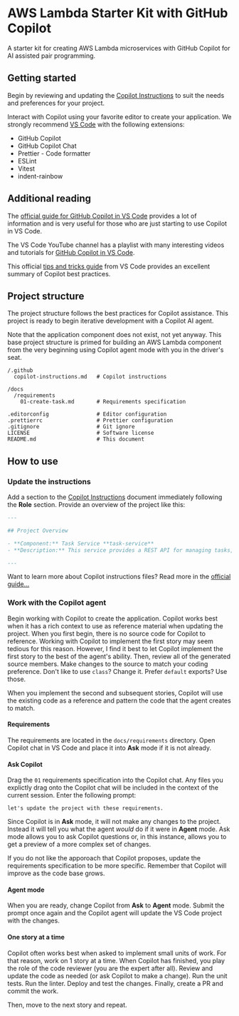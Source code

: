 # AWS Lambda Starter Kit with GitHub Copilot

A starter kit for creating AWS Lambda microservices with GitHub Copilot for AI assisted pair programming.

## Getting started

Begin by reviewing and updating the [Copilot Instructions](.github/copilot-instructions.md) to suit the needs and preferences for your project.

Interact with Copilot using your favorite editor to create your application. We strongly recommend [VS Code][vscode] with the following extensions:

- GitHub Copilot
- GitHub Copilot Chat
- Prettier - Code formatter
- ESLint
- Vitest
- indent-rainbow

## Additional reading

The [official guide for GitHub Copilot in VS Code][vscode-copilot-docs] provides a lot of information and is very useful for those who are just starting to use Copilot in VS Code.

The VS Code YouTube channel has a playlist with many interesting videos and tutorials for [GitHub Copilot in VS Code](https://youtube.com/playlist?list=PLj6YeMhvp2S7rQaCLRrMnzRdkNdKnMVwg&si=KIRHyFKYyMcUssQ3).

This official [tips and tricks guide](https://code.visualstudio.com/docs/copilot/copilot-tips-and-tricks) from VS Code provides an excellent summary of Copilot best practices.

## Project structure

The project structure follows the best practices for Copilot assistance. This project is ready to begin iterative development with a Copilot AI agent.

Note that the application component does not exist, not yet anyway. This base project structure is primed for building an AWS Lambda component from the very beginning using Copilot agent mode with you in the driver's seat.

```
/.github
  copilot-instructions.md   # Copilot instructions

/docs
  /requirements
    01-create-task.md       # Requirements specification

.editorconfig               # Editor configuration
.prettierrc                 # Prettier configuration
.gitignore                  # Git ignore
LICENSE                     # Software license
README.md                   # This document
```

## How to use

### Update the instructions

Add a section to the [Copilot Instructions](./.github/copilot-instructions.md) document immediately following the **Role** section. Provide an overview of the project like this:

```md
---

## Project Overview

- **Component:** Task Service **task-service**
- **Description:** This service provides a REST API for managing tasks, including creating, retrieving, updating, and deleting tasks. It uses AWS Lambda functions triggered by API Gateway events, with business logic encapsulated in service classes. The project follows best practices for TypeScript development, AWS CDK infrastructure management, and unit testing with Vitest.

---
```

Want to learn more about Copilot instructions files? Read more in the [official guide...](https://code.visualstudio.com/docs/copilot/copilot-tips-and-tricks#_personalize-copilot-with-instructions-files)

### Work with the Copilot agent

Begin working with Copilot to create the application. Copilot works best when it has a rich context to use as reference material when updating the project. When you first begin, there is no source code for Copilot to reference. Working with Copilot to implement the first story may seem tedious for this reason. However, I find it best to let Copilot implement the first story to the best of the agent's ability. Then, review all of the generated source members. Make changes to the source to match your coding preference. Don't like to use `class`? Change it. Prefer `default` exports? Use those.

When you implement the second and subsequent stories, Copilot will use the existing code as a reference and pattern the code that the agent creates to match.

#### Requirements

The requirements are located in the `docs/requirements` directory. Open Copilot chat in VS Code and place it into **Ask** mode if it is not already.

#### Ask Copilot

Drag the `01` requirements specification into the Copilot chat. Any files you explictly drag onto the Copilot chat will be included in the context of the current session. Enter the following prompt:

```
let's update the project with these requirements.
```

Since Copilot is in **Ask** mode, it will not make any changes to the project. Instead it will tell you what the agent _would_ do if it were in **Agent** mode. Ask mode allows you to ask Copilot questions or, in this instance, allows you to get a preview of a more complex set of changes.

If you do not like the apporoach that Copilot proposes, update the requirements specification to be more specific. Remember that Copilot will improve as the code base grows.

#### Agent mode

When you are ready, change Copilot from **Ask** to **Agent** mode. Submit the prompt once again and the Copilot agent will update the VS Code project with the changes.

#### One story at a time

Copilot often works best when asked to implement small units of work. For that reason, work on 1 story at a time. When Copilot has finished, you play the role of the code reviewer (you are the expert after all). Review and update the code as needed (or ask Copilot to make a change). Run the unit tests. Run the linter. Deploy and test the changes. Finally, create a PR and commit the work.

Then, move to the next story and repeat.

[vscode]: https://code.visualstudio.com/ 'Visual Studio Code'
[vscode-copilot-docs]: https://code.visualstudio.com/docs/copilot/overview 'GitHub Copilot in VS Code'
